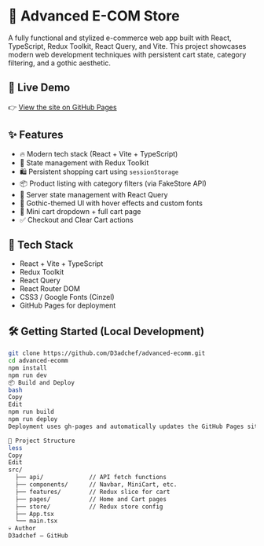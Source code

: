 # 🛒 Advanced E-COM Store

A fully functional and stylized e-commerce web app built with React, TypeScript, Redux Toolkit, React Query, and Vite. This project showcases modern web development techniques with persistent cart state, category filtering, and a gothic aesthetic.

## 🚀 Live Demo

👉 [View the site on GitHub Pages](https://d3adchef.github.io/advanced-ecomm/)

## ✨ Features

- 🔥 Modern tech stack (React + Vite + TypeScript)
- 🎯 State management with Redux Toolkit
- 🛍️ Persistent shopping cart using `sessionStorage`
- 📦 Product listing with category filters (via FakeStore API)
- 🧠 Server state management with React Query
- 🦇 Gothic-themed UI with hover effects and custom fonts
- 🛒 Mini cart dropdown + full cart page
- ✅ Checkout and Clear Cart actions

## 🧰 Tech Stack

- React + Vite + TypeScript
- Redux Toolkit
- React Query
- React Router DOM
- CSS3 / Google Fonts (Cinzel)
- GitHub Pages for deployment

## 🛠️ Getting Started (Local Development)

```bash
git clone https://github.com/D3adchef/advanced-ecomm.git
cd advanced-ecomm
npm install
npm run dev
📦 Build and Deploy
bash
Copy
Edit
npm run build
npm run deploy
Deployment uses gh-pages and automatically updates the GitHub Pages site.

📁 Project Structure
less
Copy
Edit
src/
  ├── api/             // API fetch functions
  ├── components/      // Navbar, MiniCart, etc.
  ├── features/        // Redux slice for cart
  ├── pages/           // Home and Cart pages
  ├── store/           // Redux store config
  ├── App.tsx
  └── main.tsx
💀 Author
D3adchef – GitHub

